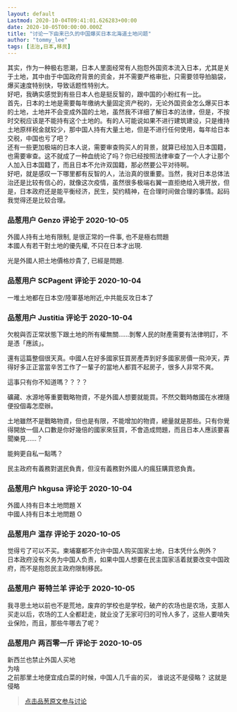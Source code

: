 ```yaml
---
layout: default
Lastmod: 2020-10-04T09:41:01.626283+00:00
date: 2020-10-05T00:00:00.000Z
title: "讨论一下由来已久的中国爆买日本北海道土地问题"
author: "tommy_lee"
tags: [法治,日本,移民]
---
```


其实，作为一种极右思潮，日本人里面经常有人抱怨外国资本流入日本，尤其是关于土地，其中由于中国政府背景的资金，并不需要严格审批，只需要领导拍脑袋，爆买速度特别快，导致话题性特别大。  
好吧，我确实感觉到有些日本人也是挺反智的，跟中国的小粉红有一比。  
首先，日本的土地是需要每年缴纳大量固定资产税的，无论外国资金怎么爆买日本的土地，土地并不会变成外国的土地，虽然我不详细了解日本的法律，但是，不按时交税应该是不能持有这个土地的。有的人可能说如果不进行建筑建设，只是维持土地原样税金就较少，那中国人持有大量土地，但是不进行任何使用，每年给日本交税，中国也亏了吧？  
还有一些更加极端的日本人说，需要审查购买人的背景，就算已经加入日本国籍，也需要审查。这不就成了一种血统论了吗？你已经按照法律审查了一个人才让那个人加入日本国籍了，而且日本不允许双国籍，那必然要公平对待啊。  
好吧，就是感叹一下哪里都有反智的人，法治真的很重要。当然，我对日本总体法治还是比较有信心的，就像这次疫情，虽然很多极端右翼一直拒绝给入境开放，但是，日本政府还是能平衡经济，民生，契约精神，在合理时间做合理的事情。起码我觉得还是比较合理。

            
### 品葱用户 **Genzo** 评论于 2020-10-05
        
外國人持有土地有限制, 是很正常的一件事, 也不是極右問題  
本國人有若干對土地的優先權, 不只在日本才出現.   
  
光是外國人把土地價格炒貴了, 已經是問題.
        


            
### 品葱用户 **SCPagent** 评论于 2020-10-04
        
一堆土地都在日本空/陸軍基地附近,中共能反攻日本了
        


            
### 品葱用户 **Justitia** 评论于 2020-10-04
        
欠稅與否正常狀態下跟土地的所有權無關……剝奪人民的財產需要有法律明訂，不是憑「應該」。  
  
還有這篇整個很天真。中國人在好多國家狂買房產弄到好多國家房價一飛沖天，弄得好多正正當當辛苦工作了一輩子的當地人都買不起房子，很多人非常不爽。  
  
這事只有你不知道嗎？？？？  
  
礦藏、水源地等重要戰略物資，不是外國人想要就能買。不然交戰時敵國在水裡隨便投個毒怎麼辦。  
  
土地雖然不是戰略物資，但也是有限，不能增加的物資，總量就是那些。只有你覺得開放一個人口數是你好幾倍的國家來狂買，不會造成問題，而且日本人應該要喜聞樂見……？  
  
能夠更自私一點嗎？  
  
民主政府有義務對選民負責，但沒有義務對外國人的瘋狂購買慾負責。
        


            
### 品葱用户 **hkgusa** 评论于 2020-10-04
        
外國人持有日本土地問題 X  
中國人持有日本土地問題 O
        


            
### 品葱用户 **温存** 评论于 2020-10-05
        
觉得亏了可以不买。柬埔寨都不允许中国人购买国家土地，日本凭什么例外？  
日本政府没有义务为中国人负责，如果中国人想要在民主国家活着就要改变中国政府，而不是抱怨民主政府限制移民。
        


            
### 品葱用户 **哥特兰羊** 评论于 2020-10-05
        
我寻思土地以前也不是荒地，废弃的学校也是学校，破产的农场也是农场，支那人买走以后，农场的工人全都赶走，就业没了无家可归的可怜人多了，这些人要啃失业保险，而且，那些牛哪去了呢？
        


            
### 品葱用户 **两百零一斤** 评论于 2020-10-05
        
新西兰也禁止外国人买地  
为啥  
之前那里土地便宜成白菜的时候，中国人几千亩的买， 谁说这不是侵略？ 这就是侵略
        






> [点击品葱原文参与讨论](https://pincong.rocks/article/24729)


